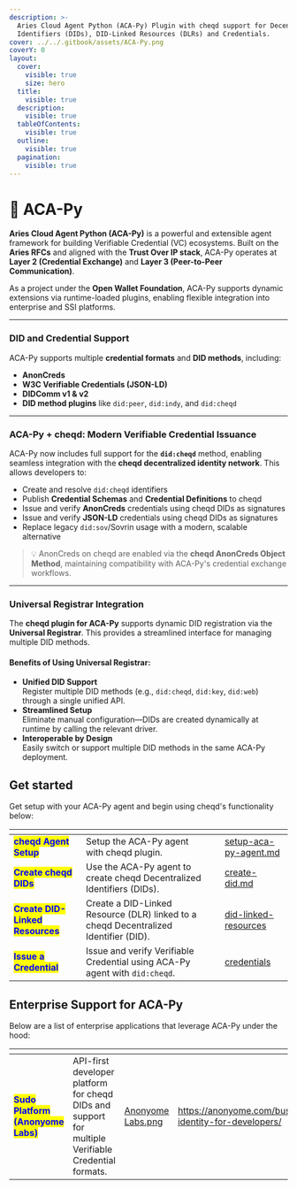 ```yaml
---
description: >-
  Aries Cloud Agent Python (ACA-Py) Plugin with cheqd support for Decentralized
  Identifiers (DIDs), DID-Linked Resources (DLRs) and Credentials.
cover: ../../.gitbook/assets/ACA-Py.png
coverY: 0
layout:
  cover:
    visible: true
    size: hero
  title:
    visible: true
  description:
    visible: true
  tableOfContents:
    visible: true
  outline:
    visible: true
  pagination:
    visible: true
---
```


# 🍊 ACA-Py

**Aries Cloud Agent Python (ACA-Py)** is a powerful and extensible agent framework for building Verifiable Credential (VC) ecosystems. Built on the **Aries RFCs** and aligned with the **Trust Over IP stack**, ACA-Py operates at **Layer 2 (Credential Exchange)** and **Layer 3 (Peer-to-Peer Communication)**.

As a project under the **Open Wallet Foundation**, ACA-Py supports dynamic extensions via runtime-loaded plugins, enabling flexible integration into enterprise and SSI platforms.

***

### DID and Credential Support

ACA-Py supports multiple **credential formats** and **DID methods**, including:

* **AnonCreds**
* **W3C Verifiable Credentials (JSON-LD)**
* **DIDComm v1 & v2**
* **DID method plugins** like `did:peer`, `did:indy`, and `did:cheqd`

***

### ACA-Py + cheqd: Modern Verifiable Credential Issuance

ACA-Py now includes full support for the **`did:cheqd`** method, enabling seamless integration with the **cheqd decentralized identity network**. This allows developers to:

* Create and resolve `did:cheqd` identifiers
* Publish **Credential Schemas** and **Credential Definitions** to cheqd
* Issue and verify **AnonCreds** credentials using cheqd DIDs as signatures
* Issue and verify **JSON-LD** credentials using cheqd DIDs as signatures
* Replace legacy `did:sov`/Sovrin usage with a modern, scalable alternative

> 💡 AnonCreds on cheqd are enabled via the **cheqd AnonCreds Object Method**, maintaining compatibility with ACA-Py's credential exchange workflows.

***

### Universal Registrar Integration

The **cheqd plugin for ACA-Py** supports dynamic DID registration via the **Universal Registrar**. This provides a streamlined interface for managing multiple DID methods.

#### Benefits of Using Universal Registrar:

* **Unified DID Support**\
  Register multiple DID methods (e.g., `did:cheqd`, `did:key`, `did:web`) through a single unified API.
* **Streamlined Setup**\
  Eliminate manual configuration—DIDs are created dynamically at runtime by calling the relevant driver.
* **Interoperable by Design**\
  Easily switch or support multiple DID methods in the same ACA-Py deployment.

## Get started <a href="#get-started" id="get-started"></a>

Get setup with your ACA-Py agent and begin using cheqd's functionality below:

<table data-card-size="large" data-view="cards"><thead><tr><th></th><th></th><th></th><th data-hidden data-card-target data-type="content-ref"></th></tr></thead><tbody><tr><td><mark style="color:blue;"><strong>cheqd Agent Setup</strong></mark></td><td>Setup the ACA-Py agent with cheqd plugin.</td><td></td><td><a href="setup-aca-py-agent.md">setup-aca-py-agent.md</a></td></tr><tr><td><mark style="color:blue;"><strong>Create cheqd DIDs</strong></mark></td><td>Use the ACA-Py agent to create cheqd Decentralized Identifiers (DIDs).</td><td></td><td><a href="dids/create-did.md">create-did.md</a></td></tr><tr><td><mark style="color:blue;"><strong>Create DID-Linked Resources</strong></mark></td><td>Create a DID-Linked Resource (DLR) linked to a cheqd Decentralized Identifier (DID).</td><td></td><td><a href="did-linked-resources/">did-linked-resources</a></td></tr><tr><td><mark style="color:blue;"><strong>Issue a Credential</strong></mark></td><td>Issue and verify Verifiable Credential using ACA-Py agent with <code>did:cheqd</code>.</td><td></td><td><a href="credentials/">credentials</a></td></tr></tbody></table>

## Enterprise Support for ACA-Py

Below are a list of enterprise applications that leverage ACA-Py under the hood:

<table data-card-size="large" data-view="cards"><thead><tr><th></th><th></th><th data-hidden data-card-cover data-type="files"></th><th data-hidden data-card-target data-type="content-ref"></th></tr></thead><tbody><tr><td><mark style="color:blue;"><strong>Sudo Platform (Anonyome Labs)</strong></mark></td><td>API-first developer platform for cheqd DIDs and support for multiple Verifiable Credential formats.</td><td><a href="../../.gitbook/assets/Anonyome Labs.png">Anonyome Labs.png</a></td><td><a href="https://anonyome.com/businesses/decentralized-identity-for-developers/">https://anonyome.com/businesses/decentralized-identity-for-developers/</a></td></tr></tbody></table>
